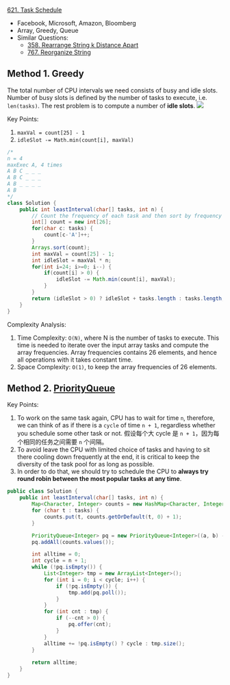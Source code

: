 [621. Task Schedule](https://leetcode.com/problems/task-scheduler/)

* Facebook, Microsoft, Amazon, Bloomberg
* Array, Greedy, Queue
* Similar Questions:
    * [358. Rearrange String k Distance Apart](https://leetcode.com/problems/rearrange-string-k-distance-apart/)
    * [767. Reorganize String](https://leetcode.com/problems/reorganize-string/)
    

## Method 1. Greedy
The total number of CPU intervals we need consists of busy and idle slots. Number of busy slots 
is defined by the number of tasks to execute, i.e. `len(tasks)`. The rest problem is to compute 
a number of **idle slots**.
![](images/621_task_schedule.png)

Key Points:
1. `maxVal = count[25] - 1`
2. `idleSlot -= Math.min(count[i], maxVal)`
```java
/*
n = 4
maxExec A, 4 times
A B C _ _ _
A B C _ _ _
A B _ _ _ _
A B
*/
class Solution {
    public int leastInterval(char[] tasks, int n) {
        // Count the frequency of each task and then sort by frequency
        int[] count = new int[26];
        for(char c: tasks) {
            count[c-'A']++;
        }
        Arrays.sort(count);
        int maxVal = count[25] - 1;
        int idleSlot = maxVal * n;
        for(int i=24; i>=0; i--) {
            if(count[i] > 0) {
                idleSlot -= Math.min(count[i], maxVal);
            }
        }
        return (idleSlot > 0) ? idleSlot + tasks.length : tasks.length;
    }
}
```

Complexity Analysis:
1. Time Complexity: `O(N)`, where N is the number of tasks to execute. This time is needed to 
   iterate over the input array tasks and compute the array frequencies. Array frequencies 
   contains 26 elements, and hence all operations with it takes constant time.
2. Space Complexity: `O(1)`, to keep the array frequencies of 26 elements. 


## Method 2. [PriorityQueue](https://leetcode.com/problems/task-scheduler/discuss/104493/C%2B%2B-Java-Clean-Code-Priority-Queue)
Key Points:
1. To work on the same task again, CPU has to wait for time `n`, therefore, we can think of as 
   if there is a `cycle` of time `n + 1`, regardless whether you schedule some other task or not.
   假设每个大 cycle 是 `n + 1`，因为每个相同的任务之间需要 `n` 个间隔。
2. To avoid leave the CPU with limited choice of tasks and having to sit there cooling down 
   frequently at the end, it is critical to keep the diversity of the task pool for as long as 
   possible. 
3. In order to do that, we should try to schedule the CPU to **always try round robin between 
   the most popular tasks at any time**. 
```java
public class Solution {
    public int leastInterval(char[] tasks, int n) {
        Map<Character, Integer> counts = new HashMap<Character, Integer>();
        for (char t : tasks) {
            counts.put(t, counts.getOrDefault(t, 0) + 1);
        }

        PriorityQueue<Integer> pq = new PriorityQueue<Integer>((a, b) -> b - a);
        pq.addAll(counts.values());

        int alltime = 0;
        int cycle = n + 1;
        while (!pq.isEmpty()) {
            List<Integer> tmp = new ArrayList<Integer>();
            for (int i = 0; i < cycle; i++) {
                if (!pq.isEmpty()) {
                    tmp.add(pq.poll());
                }
            }
            for (int cnt : tmp) {
                if (--cnt > 0) {
                    pq.offer(cnt);
                }
            }
            alltime += !pq.isEmpty() ? cycle : tmp.size();
        }
        
        return alltime;
    }
}
```
